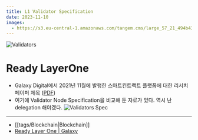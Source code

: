 ```yaml
---
title: L1 Validator Specification
date: 2023-11-10
images:
  - https://s3.eu-central-1.amazonaws.com/tangem.cms/large_57_21_494b43bd6a.png
---
```

![Validators](https://s3.eu-central-1.amazonaws.com/tangem.cms/large_57_21_494b43bd6a.png)

# Ready LayerOne
- Galaxy Digital에서 2021년 11월에 발행한 스마트컨트랙트 플랫폼에 대한 리서치 페이퍼 제목 ([PDF](https://assets.ctfassets.net/h62aj7eo1csj/1oqe3MJfdkV2zj4vuMwM6d/569c7dccadf55c039a8d5eb9a8774dce/GLXY_Ready_Layer_One_Whitepaper.pdf))
- 여기에 Validator Node Specification을 비교해 둔 자료가 있다. 역시 난 delegation 해야겠다.
![Validators Spec](https://images.ctfassets.net/h62aj7eo1csj/OarDQmeSa1ClUO7XmPCSK/63a0c39a2cd556948357845336026854/7.jpg)
---
- [[tags/Blockchain|Blockchain]]
- [Ready Layer One | Galaxy](https://www.galaxy.com/insights/research/ready-layer-one/)
